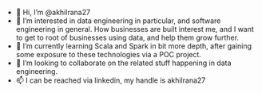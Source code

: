 - 👋 Hi, I’m @akhilrana27
- 👀 I’m interested in data engineering in particular, and software engineering in general. How businesses are built interest me, and I want to get to 
root of businesses using data, and help them grow further.
- 🌱 I’m currently learning Scala and Spark in bit more depth, after gaining some exposure to these technologies via a POC project.
- 💞️ I’m looking to collaborate on the related stuff happening in data engineering.
- 📫 I can be reached via linkedin, my handle is akhilrana27

<!---
akhilrana27/akhilrana27 is a ✨ special ✨ repository because its `README.md` (this file) appears on your GitHub profile.
You can click the Preview link to take a look at your changes.
--->
